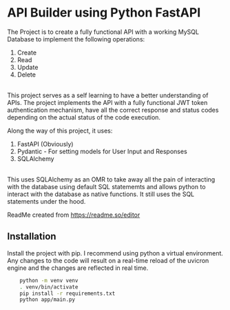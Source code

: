 
# API Builder using Python FastAPI

The Project is to create a fully functional API with a working MySQL Database to implement the following operations: 

1. Create
2. Read
3. Update
3. Delete

\
This project serves as a self learning to have a better understanding of APIs. The project implements the API with a fully functional JWT token authentication mechanism, have all the correct response and status codes depending on the actual status of the code execution.

Along the way of this project, it uses:
1. FastAPI (Obviously)
2. Pydantic - For setting models for User Input and Responses
3. SQLAlchemy

\
This uses SQLAlchemy as an OMR to take away all the pain of interacting with the database using default SQL statememts and allows python to interact with the database as native functions. It still uses the SQL statements under the hood.

ReadMe created from https://readme.so/editor
## Installation

Install the project with pip. I recommend using python a virtual environment. Any changes to the code will result on a real-time reload of the uvicron engine and the changes are reflected in real time.

```bash
    python -m venv venv
    . venv/bin/activate
    pip install -r requirements.txt
    python app/main.py

```